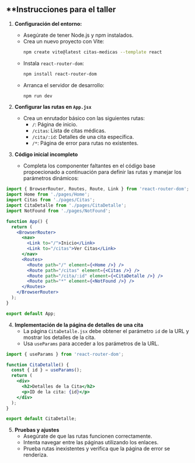 
## **Instrucciones para el taller

1. **Configuración del entorno:**
   - Asegúrate de tener Node.js y npm instalados.
   - Crea un nuevo proyecto con Vite:
     ```bash
     npm create vite@latest citas-medicas --template react
     ```
   - Instala `react-router-dom`:
     ```bash
     npm install react-router-dom
     ```
   - Arranca el servidor de desarrollo:
     ```bash
     npm run dev
     ```

2. **Configurar las rutas en `App.jsx`**
   - Crea un enrutador básico con las siguientes rutas:
     - `/`: Página de inicio.
     - `/citas`: Lista de citas médicas.
     - `/cita/:id`: Detalles de una cita específica.
     - `/*`: Página de error para rutas no existentes.

3. **Código inicial incompleto**
   - Completa los componenter faltantes en el código base propoecionado a continuación para definir las rutas y manejar los parámetros dinámicos:

```jsx
import { BrowserRouter, Routes, Route, Link } from 'react-router-dom';
import Home from './pages/Home';
import Citas from './pages/Citas';
import CitaDetalle from './pages/CitaDetalle';
import NotFound from './pages/NotFound';

function App() {
  return (
    <BrowserRouter>
      <nav>
        <Link to="/">Inicio</Link>
        <Link to="/citas">Ver Citas</Link>
      </nav>
      <Routes>
        <Route path="/" element={<Home />} />
        <Route path="/citas" element={<Citas />} />
        <Route path="/cita/:id" element={<CitaDetalle />} />
        <Route path="*" element={<NotFound />} />
      </Routes>
    </BrowserRouter>
  );
}

export default App;
```

4. **Implementación de la página de detalles de una cita**
   - La página `CitaDetalle.jsx` debe obtener el parámetro `id` de la URL y mostrar los detalles de la cita.
   - Usa `useParams` para acceder a los parámetros de la URL.

```jsx
import { useParams } from 'react-router-dom';

function CitaDetalle() {
  const { id } = useParams();
  return (
    <div>
      <h2>Detalles de la Cita</h2>
      <p>ID de la cita: {id}</p>
    </div>
  );
}

export default CitaDetalle;
```

5. **Pruebas y ajustes**
   - Asegúrate de que las rutas funcionen correctamente.
   - Intenta navegar entre las páginas utilizando los enlaces.
   - Prueba rutas inexistentes y verifica que la página de error se renderiza.

